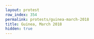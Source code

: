 ```yaml
---
layout: protest
row_index: 354
permalink: protests/guinea-march-2018
title: Guinea, March 2018
hidden: true
---
```

